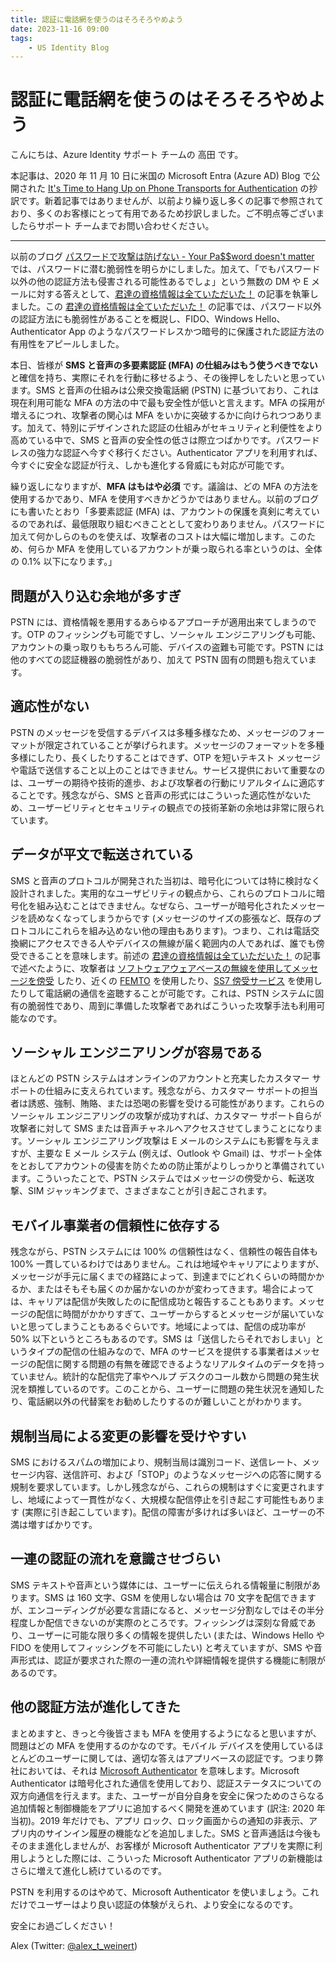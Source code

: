 ```yaml
---
title: 認証に電話網を使うのはそろそろやめよう
date: 2023-11-16 09:00
tags:
    - US Identity Blog
---
```


# 認証に電話網を使うのはそろそろやめよう

こんにちは、Azure Identity サポート チームの 高田 です。
 
本記事は、2020 年 11 月 10 日に米国の Microsoft Entra (Azure AD) Blog で公開された [It's Time to Hang Up on Phone Transports for Authentication](https://techcommunity.microsoft.com/t5/microsoft-entra-azure-ad-blog/it-s-time-to-hang-up-on-phone-transports-for-authentication/ba-p/1751752) の抄訳です。新着記事ではありませんが、以前より繰り返し多くの記事で参照されており、多くのお客様にとって有用であるため抄訳しました。ご不明点等ございましたらサポート チームまでお問い合わせください。

---

以前のブログ [パスワードで攻撃は防げない - Your Pa$$word doesn't matter](https://jpazureid.github.io/blog/azure-active-directory/your-password-doesnt-matter/) では、パスワードに潜む脆弱性を明らかにしました。加えて、「でもパスワード以外の他の認証方法も侵害される可能性あるでしょ」という無数の DM や E メールに対する答えとして、[君達の資格情報は全ていただいた！](https://jpazureid.github.io/blog/azure-active-directory/all-your-creds-are-belong-to-us/) の記事を執筆しました。この [君達の資格情報は全ていただいた！](https://jpazureid.github.io/blog/azure-active-directory/all-your-creds-are-belong-to-us/) の記事では、パスワード以外の認証方法にも脆弱性があることを概説し、FIDO、Windows Hello、Authenticator App のようなパスワードレスかつ暗号的に保護された認証方法の有用性をアピールしました。

本日、皆様が **SMS と音声の多要素認証 (MFA) の仕組みはもう使うべきでない** と確信を持ち、実際にそれを行動に移せるよう、その後押しをしたいと思っています。SMS と音声の仕組みは公衆交換電話網 (PSTN) に基づいており、これは現在利用可能な MFA の方法の中で最も安全性が低いと言えます。MFA の採用が増えるにつれ、攻撃者の関心は MFA をいかに突破するかに向けられつつあります。加えて、特別にデザインされた認証の仕組みがセキュリティと利便性をより高めている中で、SMS と音声の安全性の低さは際立つばかりです。パスワードレスの強力な認証へ今すぐ移行ください。Authenticator アプリを利用すれば、今すぐに安全な認証が行え、しかも進化する脅威にも対応が可能です。

繰り返しになりますが、**MFA はもはや必須** です。議論は、どの MFA の方法を使用するかであり、MFA を使用すべきかどうかではありません。以前のブログにも書いたとおり「多要素認証 (MFA) は、アカウントの保護を真剣に考えているのであれば、最低限取り組むべきこととして変わりありません。パスワードに加えて何かしらのものを使えば、攻撃者のコストは大幅に増加します。このため、何らか MFA を使用しているアカウントが乗っ取られる率というのは、全体の 0.1% 以下になります。」

## 問題が入り込む余地が多すぎ

PSTN には、資格情報を悪用するあらゆるアプローチが適用出来てしまうのです。OTP のフィッシングも可能ですし、ソーシャル エンジニアリングも可能、アカウントの乗っ取りももちろん可能、デバイスの盗難も可能です。PSTN には他のすべての認証機器の脆弱性があり、加えて PSTN 固有の問題も抱えています。

## 適応性がない

PSTN のメッセージを受信するデバイスは多種多様なため、メッセージのフォーマットが限定されていることが挙げられます。メッセージのフォーマットを多種多様にしたり、長くしたりすることはできず、OTP を短いテキスト メッセージや電話で送信すること以上のことはできません。サービス提供において重要なのは、ユーザーの期待や技術的進歩、および攻撃者の行動にリアルタイムに適応することです。残念ながら、SMS と音声の形式にはこういった適応性がないため、ユーザービリティとセキュリティの観点での技術革新の余地は非常に限られています。

## データが平文で転送されている

SMS と音声のプロトコルが開発された当初は、暗号化については特に検討なく設計されました。実用的なユーザビリティの観点から、これらのプロトコルに暗号化を組み込むことはできません。なぜなら、ユーザーが暗号化されたメッセージを読めなくなってしまうからです (メッセージのサイズの膨張など、既存のプロトコルにこれらを組み込めない他の理由もあります)。つまり、これは電話交換網にアクセスできる人やデバイスの無線が届く範囲内の人であれば、誰でも傍受できることを意味します。前述の [君達の資格情報は全ていただいた！](https://jpazureid.github.io/blog/azure-active-directory/all-your-creds-are-belong-to-us/) の記事で述べたように、攻撃者は [ソフトウェアウェアベースの無線を使用してメッセージを傍受](https://www.securitynewspaper.com/2018/02/19/intercept-mobile-communications-calls-messages-easily-without-hacking/) したり、近くの [FEMTO](https://securitywatch.pcmag.com/hacking/314370-black-hat-intercepting-calls-and-cloning-phones-with-femtocells) を使用したり、[SS7 傍受サービス](https://www.theverge.com/2017/6/13/15794292/ss7-hack-dark-web-tap-phone-texts-cyber-crime) を使用したりして電話網の通信を盗聴することが可能です。これは、PSTN システムに固有の脆弱性であり、周到に準備した攻撃者であればこういった攻撃手法も利用可能なのです。

## ソーシャル エンジニアリングが容易である

ほとんどの PSTN システムはオンラインのアカウントと充実したカスタマー サポートの仕組みに支えられています。残念ながら、カスタマー サポートの担当者は誘惑、強制、賄賂、または恐喝の影響を受ける可能性があります。これらのソーシャル エンジニアリングの攻撃が成功すれば、カスタマー サポート自らが攻撃者に対して SMS または音声チャネルへアクセスさせてしまうことになります。ソーシャル エンジニアリング攻撃は E メールのシステムにも影響を与えますが、主要な E メール システム (例えば、Outlook や Gmail) は、サポート全体をとおしてアカウントの侵害を防ぐための防止策がよりしっかりと準備されています。こういったことで、PSTN システムではメッセージの傍受から、転送攻撃、SIM ジャッキングまで、さまざまなことが引き起こされます。

## モバイル事業者の信頼性に依存する

残念ながら、PSTN システムには 100% の信頼性はなく、信頼性の報告自体も 100% 一貫しているわけではありません。これは地域やキャリアによりますが、メッセージが手元に届くまでの経路によって、到達までにどれくらいの時間かかるか、またはそもそも届くのか届かないのかが変わってきます。場合によっては、キャリアは配信が失敗したのに配信成功と報告することもあります。メッセージの配信に時間がかかりすぎて、ユーザーからするとメッセージが届いていないと思ってしまうこともあるぐらいです。地域によっては、配信の成功率が 50% 以下というところもあるのです。SMS は「送信したらそれでおしまい」というタイプの配信の仕組みなので、MFA のサービスを提供する事業者はメッセージの配信に関する問題の有無を確認できるようなリアルタイムのデータを持っていません。統計的な配信完了率やヘルプ デスクのコール数から問題の発生状況を類推しているのです。このことから、ユーザーに問題の発生状況を通知したり、電話網以外の代替案をお勧めしたりするのが難しいことがわかります。

## 規制当局による変更の影響を受けやすい

SMS におけるスパムの増加により、規制当局は識別コード、送信レート、メッセージ内容、送信許可、および「STOP」のようなメッセージへの応答に関する規制を要求しています。しかし残念ながら、これらの規制はすぐに変更されますし、地域によって一貫性がなく、大規模な配信停止を引き起こす可能性もあります (実際に引き起こしています)。配信の障害が多ければ多いほど、ユーザーの不満は増すばかりです。

## 一連の認証の流れを意識させづらい

SMS テキストや音声という媒体には、ユーザーに伝えられる情報量に制限があります。SMS は 160 文字、GSM を使用しない場合は 70 文字を配信できますが、エンコーディングが必要な言語になると、メッセージ分割なしではその半分程度しか配信できないのが実際のところです。フィッシングは深刻な脅威であり、ユーザーに可能な限り多くの情報を提供したい (または、Windows Hello や FIDO を使用してフィッシングを不可能にしたい) と考えていますが、SMS や音声形式は、認証が要求された際の一連の流れや詳細情報を提供する機能に制限があるのです。

## 他の認証方法が進化してきた

まとめますと、きっと今後皆さまも MFA を使用するようになると思いますが、問題はどの MFA を使用するのかなのです。モバイル デバイスを使用しているほとんどのユーザーに関しては、適切な答えはアプリベースの認証です。つまり弊社においては、それは [Microsoft Authenticator](https://www.microsoft.com/authenticator) を意味します。Microsoft Authenticator は暗号化された通信を使用しており、認証ステータスについての双方向通信を行えます。また、ユーザーが自分自身を安全に保つためのさらなる追加情報と制御機能をアプリに追加するべく開発を進めています (訳注: 2020 年当初)。2019 年だけでも、アプリ ロック、ロック画面からの通知の非表示、アプリ内のサインイン履歴の機能などを追加しました。SMS と音声通話は今後もそのまま進化しませんが、お客様が Microsoft Authenticator アプリを実際に利用しようとした際には、こういった Microsoft Authenticator アプリの新機能はさらに増えて進化し続けているのです。

PSTN を利用するのはやめて、Microsoft Authenticator を使いましょう。これだけでユーザーはより良い認証の体験がえられ、より安全になるのです。

安全にお過ごしください！

Alex (Twitter: [@alex_t_weinert](Alex (Twitter: @alex_t_weinert)))

